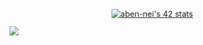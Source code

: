 <p align="center";><a href="https://github.com/oakoudad/badge42"><img src="https://badge.mediaplus.ma/binary/aben-nei" alt="aben-nei's 42 stats" /></a></p>

<!-- ![](https://komarev.com/ghpvc/?username=Abdlatif-20) -->

![](https://komarev.com/ghpvc/?username=Abdlatif-20&color=blue)
